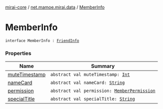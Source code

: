[mirai-core](../../index.md) / [net.mamoe.mirai.data](../index.md) / [MemberInfo](./index.md)

# MemberInfo

`interface MemberInfo : `[`FriendInfo`](../-friend-info/index.md)

### Properties

| Name | Summary |
|---|---|
| [muteTimestamp](mute-timestamp.md) | `abstract val muteTimestamp: `[`Int`](https://kotlinlang.org/api/latest/jvm/stdlib/kotlin/-int/index.html) |
| [nameCard](name-card.md) | `abstract val nameCard: `[`String`](https://kotlinlang.org/api/latest/jvm/stdlib/kotlin/-string/index.html) |
| [permission](permission.md) | `abstract val permission: `[`MemberPermission`](../../net.mamoe.mirai.contact/-member-permission/index.md) |
| [specialTitle](special-title.md) | `abstract val specialTitle: `[`String`](https://kotlinlang.org/api/latest/jvm/stdlib/kotlin/-string/index.html) |
